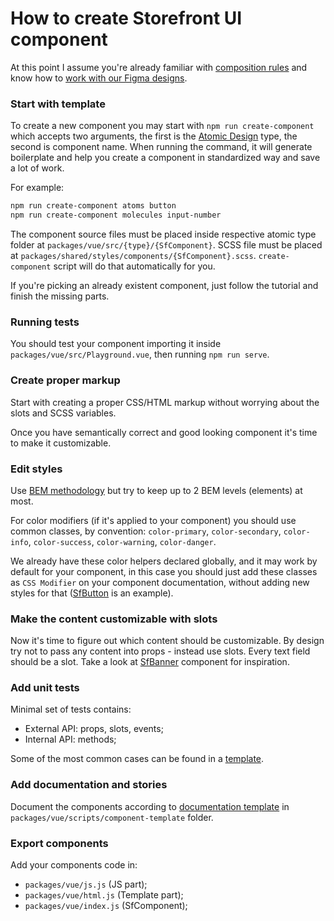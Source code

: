 # How to create Storefront UI component

At this point I assume you're already familiar with
[composition rules](https://docs.storefrontui.io/component-rules.html)
and know how to
[work with our Figma designs](https://docs.storefrontui.io/creating-new-component.html).

### Start with template

To create a new component you may start with
`npm run create-component` which accepts two arguments,
the first is the
[Atomic Design](http://bradfrost.com/blog/post/atomic-web-design/) type,
the second is component name.
When running the command, it will generate boilerplate and help you
create a component in standardized way and save a lot of work.

For example:

```bash
npm run create-component atoms button
npm run create-component molecules input-number
```

The component source files must be placed
inside respective atomic type folder
at `packages/vue/src/{type}/{SfComponent}`.
SCSS file must be placed at `packages/shared/styles/components/{SfComponent}.scss`.
`create-component` script will do that automatically for you.

If you're picking an already existent
component, just follow the tutorial and finish the missing parts.

### Running tests

You should test your component importing it inside `packages/vue/src/Playground.vue`,
then running `npm run serve`.

### Create proper markup

Start with creating a proper CSS/HTML markup
without worrying about the slots and SCSS variables.

Once you have semantically correct and good looking
component it's time to make it customizable.

### Edit styles

Use [BEM methodology](http://getbem.com/)
but try to keep up to 2 BEM levels (elements) at most.

For color modifiers (if it's applied to your component)
you should use common classes, by convention:
`color-primary`, `color-secondary`, `color-info`, `color-success`,
`color-warning`, `color-danger`.

We already have these color helpers declared globally, and it may
work by default for your component, in this case you should just add
these classes as `CSS Modifier` on your component documentation,
without adding new styles for that
([SfButton](https://github.com/DivanteLtd/storefront-ui/blob/master/packages/vue/src/components/atoms/SfButton/SfButton.stories.js)
is an example).

### Make the content customizable with slots

Now it's time to figure out which content should be customizable.
By design try not to pass any content into props - instead use slots.
Every text field should be a slot.
Take a look at
[SfBanner](https://github.com/DivanteLtd/storefront-ui/blob/master/packages/vue/src/components/molecules/SfBanner/SfBanner.html)
component for inspiration.

### Add unit tests

Minimal set of tests contains:

- External API: props, slots, events;
- Internal API: methods;

Some of the most common cases can be found in a
[template](https://github.com/DivanteLtd/storefront-ui/blob/master/packages/vue/scripts/component-template/component.spec.ts).

### Add documentation and stories

Document the components according to
[documentation template](https://github.com/DivanteLtd/storefront-ui/blob/master/packages/vue/scripts/component-template/component.stories.js)
in `packages/vue/scripts/component-template` folder.

### Export components

Add your components code in:

- `packages/vue/js.js` (JS part);
- `packages/vue/html.js` (Template part);
- `packages/vue/index.js` (SfComponent);
